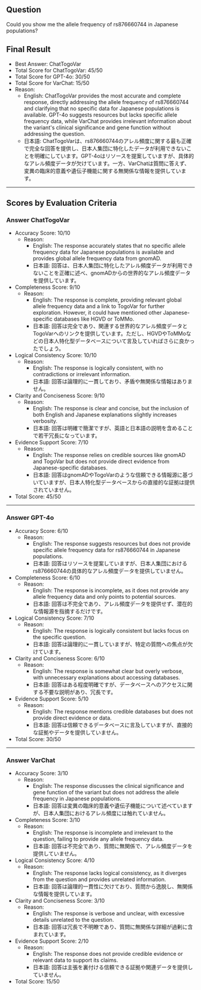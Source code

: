 ## Question

Could you show me the allele frequency of rs876660744 in Japanese populations?

## Final Result

- Best Answer: ChatTogoVar
- Total Score for ChatTogoVar: 45/50
- Total Score for GPT-4o: 30/50
- Total Score for VarChat: 15/50
- Reason:
  - English: ChatTogoVar provides the most accurate and complete response, directly addressing the allele frequency of rs876660744 and clarifying that no specific data for Japanese populations is available. GPT-4o suggests resources but lacks specific allele frequency data, while VarChat provides irrelevant information about the variant's clinical significance and gene function without addressing the question.
  - 日本語: ChatTogoVarは、rs876660744のアレル頻度に関する最も正確で完全な回答を提供し、日本人集団に特化したデータが利用できないことを明確にしています。GPT-4oはリソースを提案していますが、具体的なアレル頻度データが欠けています。一方、VarChatは質問に答えず、変異の臨床的意義や遺伝子機能に関する無関係な情報を提供しています。

---

## Scores by Evaluation Criteria

### Answer ChatTogoVar
- Accuracy Score: 10/10
  - Reason: 
    - English: The response accurately states that no specific allele frequency data for Japanese populations is available and provides global allele frequency data from gnomAD.
    - 日本語: 回答は、日本人集団に特化したアレル頻度データが利用できないことを正確に述べ、gnomADからの世界的なアレル頻度データを提供しています。
- Completeness Score: 9/10
  - Reason: 
    - English: The response is complete, providing relevant global allele frequency data and a link to TogoVar for further exploration. However, it could have mentioned other Japanese-specific databases like HGVD or ToMMo.
    - 日本語: 回答は完全であり、関連する世界的なアレル頻度データとTogoVarへのリンクを提供しています。ただし、HGVDやToMMoなどの日本人特化型データベースについて言及していればさらに良かったでしょう。
- Logical Consistency Score: 10/10
  - Reason: 
    - English: The response is logically consistent, with no contradictions or irrelevant information.
    - 日本語: 回答は論理的に一貫しており、矛盾や無関係な情報はありません。
- Clarity and Conciseness Score: 9/10
  - Reason: 
    - English: The response is clear and concise, but the inclusion of both English and Japanese explanations slightly increases verbosity.
    - 日本語: 回答は明確で簡潔ですが、英語と日本語の説明を含めることで若干冗長になっています。
- Evidence Support Score: 7/10
  - Reason: 
    - English: The response relies on credible sources like gnomAD and TogoVar but does not provide direct evidence from Japanese-specific databases.
    - 日本語: 回答はgnomADやTogoVarのような信頼できる情報源に基づいていますが、日本人特化型データベースからの直接的な証拠は提供されていません。
- Total Score: 45/50

---

### Answer GPT-4o
- Accuracy Score: 6/10
  - Reason: 
    - English: The response suggests resources but does not provide specific allele frequency data for rs876660744 in Japanese populations.
    - 日本語: 回答はリソースを提案していますが、日本人集団におけるrs876660744の具体的なアレル頻度データを提供していません。
- Completeness Score: 6/10
  - Reason: 
    - English: The response is incomplete, as it does not provide any allele frequency data and only points to potential sources.
    - 日本語: 回答は不完全であり、アレル頻度データを提供せず、潜在的な情報源を指摘するだけです。
- Logical Consistency Score: 7/10
  - Reason: 
    - English: The response is logically consistent but lacks focus on the specific question.
    - 日本語: 回答は論理的に一貫していますが、特定の質問への焦点が欠けています。
- Clarity and Conciseness Score: 6/10
  - Reason: 
    - English: The response is somewhat clear but overly verbose, with unnecessary explanations about accessing databases.
    - 日本語: 回答はある程度明確ですが、データベースへのアクセスに関する不要な説明があり、冗長です。
- Evidence Support Score: 5/10
  - Reason: 
    - English: The response mentions credible databases but does not provide direct evidence or data.
    - 日本語: 回答は信頼できるデータベースに言及していますが、直接的な証拠やデータを提供していません。
- Total Score: 30/50

---

### Answer VarChat
- Accuracy Score: 3/10
  - Reason: 
    - English: The response discusses the clinical significance and gene function of the variant but does not address the allele frequency in Japanese populations.
    - 日本語: 回答は変異の臨床的意義や遺伝子機能について述べていますが、日本人集団におけるアレル頻度には触れていません。
- Completeness Score: 3/10
  - Reason: 
    - English: The response is incomplete and irrelevant to the question, failing to provide any allele frequency data.
    - 日本語: 回答は不完全であり、質問に無関係で、アレル頻度データを提供していません。
- Logical Consistency Score: 4/10
  - Reason: 
    - English: The response lacks logical consistency, as it diverges from the question and provides unrelated information.
    - 日本語: 回答は論理的一貫性に欠けており、質問から逸脱し、無関係な情報を提供しています。
- Clarity and Conciseness Score: 3/10
  - Reason: 
    - English: The response is verbose and unclear, with excessive details unrelated to the question.
    - 日本語: 回答は冗長で不明瞭であり、質問に無関係な詳細が過剰に含まれています。
- Evidence Support Score: 2/10
  - Reason: 
    - English: The response does not provide credible evidence or relevant data to support its claims.
    - 日本語: 回答は主張を裏付ける信頼できる証拠や関連データを提供していません。
- Total Score: 15/50